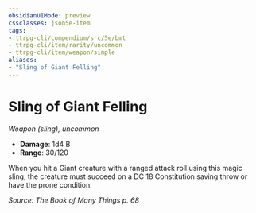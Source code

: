 ```yaml
---
obsidianUIMode: preview
cssclasses: json5e-item
tags:
- ttrpg-cli/compendium/src/5e/bmt
- ttrpg-cli/item/rarity/uncommon
- ttrpg-cli/item/weapon/simple
aliases: 
- "Sling of Giant Felling"
---
```

# Sling of Giant Felling
*Weapon (sling), uncommon*  

- **Damage**: 1d4 B
- **Range**: 30/120

When you hit a Giant creature with a ranged attack roll using this magic sling, the creature must succeed on a DC 18 Constitution saving throw or have the prone condition.

*Source: The Book of Many Things p. 68*